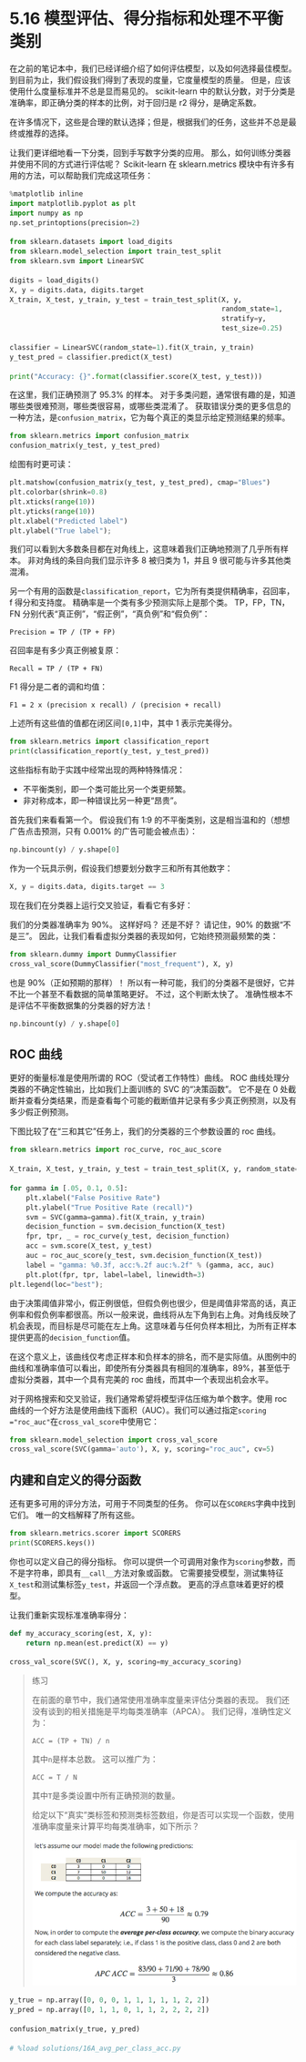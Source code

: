 # 5.16 模型评估、得分指标和处理不平衡类别

在之前的笔记本中，我们已经详细介绍了如何评估模型，以及如何选择最佳模型。 到目前为止，我们假设我们得到了表现的度量，它度量模型的质量。 但是，应该使用什么度量标准并不总是显而易见的。 scikit-learn 中的默认分数，对于分类是准确率，即正确分类的样本的比例，对于回归是 r2 得分，是确定系数。

在许多情况下，这些是合理的默认选择；但是，根据我们的任务，这些并不总是最终或推荐的选择。

让我们更详细地看一下分类，回到手写数字分类的应用。 那么，如何训练分类器并使用不同的方式进行评估呢？ Scikit-learn 在 sklearn.metrics 模块中有许多有用的方法，可以帮助我们完成这项任务：

```py
%matplotlib inline
import matplotlib.pyplot as plt
import numpy as np
np.set_printoptions(precision=2)

from sklearn.datasets import load_digits
from sklearn.model_selection import train_test_split
from sklearn.svm import LinearSVC

digits = load_digits()
X, y = digits.data, digits.target
X_train, X_test, y_train, y_test = train_test_split(X, y, 
                                                    random_state=1,
                                                    stratify=y,
                                                    test_size=0.25)

classifier = LinearSVC(random_state=1).fit(X_train, y_train)
y_test_pred = classifier.predict(X_test)

print("Accuracy: {}".format(classifier.score(X_test, y_test)))
```

在这里，我们正确预测了 95.3% 的样本。 对于多类问题，通常很有趣的是，知道哪些类很难预测，哪些类很容易，或哪些类混淆了。 获取错误分类的更多信息的一种方法，是`confusion_matrix`，它为每个真正的类显示给定预测结果的频率。

```py
from sklearn.metrics import confusion_matrix
confusion_matrix(y_test, y_test_pred)
```

绘图有时更可读：

```py
plt.matshow(confusion_matrix(y_test, y_test_pred), cmap="Blues")
plt.colorbar(shrink=0.8)
plt.xticks(range(10))
plt.yticks(range(10))
plt.xlabel("Predicted label")
plt.ylabel("True label");
```

我们可以看到大多数条目都在对角线上，这意味着我们正确地预测了几乎所有样本。 非对角线的条目向我们显示许多 8 被归类为 1，并且 9 很可能与许多其他类混淆。

另一个有用的函数是`classification_report`，它为所有类提供精确率，召回率，f 得分和支持度。 精确率是一个类有多少预测实际上是那个类。 TP，FP，TN，FN 分别代表“真正例”，“假正例”，“真负例”和“假负例”：

```
Precision = TP / (TP + FP)
```

召回率是有多少真正例被复原：

```
Recall = TP / (TP + FN)
```

F1 得分是二者的调和均值：

```
F1 = 2 x (precision x recall) / (precision + recall)
```

上述所有这些值的值都在闭区间`[0,1]`中，其中 1 表示完美得分。

```py
from sklearn.metrics import classification_report
print(classification_report(y_test, y_test_pred))
```

这些指标有助于实践中经常出现的两种特殊情况：

+   不平衡类别，即一个类可能比另一个类更频繁。
+   非对称成本，即一种错误比另一种更“昂贵”。

首先我们来看看第一个。 假设我们有 1:9 的不平衡类别，这是相当温和的（想想广告点击预测，只有 0.001% 的广告可能会被点击）：

```py
np.bincount(y) / y.shape[0]
```

作为一个玩具示例，假设我们想要划分数字三和所有其他数字：

```py
X, y = digits.data, digits.target == 3
```

现在我们在分类器上运行交叉验证，看看它有多好：

我们的分类器准确率为 90%。 这样好吗？ 还是不好？ 请记住，90% 的数据“不是三”。 因此，让我们看看虚拟分类器的表现如何，它始终预测最频繁的类：

```py
from sklearn.dummy import DummyClassifier
cross_val_score(DummyClassifier("most_frequent"), X, y)
```

也是 90%（正如预期的那样）！ 所以有一种可能，我们的分类器不是很好，它并不比一个甚至不看数据的简单策略更好。 不过，这个判断太快了。 准确性根本不是评估不平衡数据集的分类器的好方法！

```py
np.bincount(y) / y.shape[0]
```

## ROC 曲线

更好的衡量标准是使用所谓的 ROC（受试者工作特性）曲线。 ROC 曲线处理分类器的不确定性输出，比如我们上面训练的 SVC 的“决策函数”。 它不是在 0 处截断并查看分类结果，而是查看每个可能的截断值并记录有多少真正例预测，以及有多少假正例预测。

下图比较了在“三和其它”任务上，我们的分类器的三个参数设置的 roc 曲线。

```py
from sklearn.metrics import roc_curve, roc_auc_score

X_train, X_test, y_train, y_test = train_test_split(X, y, random_state=42)

for gamma in [.05, 0.1, 0.5]:
    plt.xlabel("False Positive Rate")
    plt.ylabel("True Positive Rate (recall)")
    svm = SVC(gamma=gamma).fit(X_train, y_train)
    decision_function = svm.decision_function(X_test)
    fpr, tpr, _ = roc_curve(y_test, decision_function)
    acc = svm.score(X_test, y_test)
    auc = roc_auc_score(y_test, svm.decision_function(X_test))
    label = "gamma: %0.3f, acc:%.2f auc:%.2f" % (gamma, acc, auc)
    plt.plot(fpr, tpr, label=label, linewidth=3)
plt.legend(loc="best");
```

由于决策阈值非常小，假正例很低，但假负例也很少，但是阈值非常高的话，真正例率和假负例率都很高。所以一般来说，曲线将从左下角到右上角。对角线反映了机会表现，而目标是尽可能在左上角。这意味着与任何负样本相比，为所有正样本提供更高的`decision_function`值。

在这个意义上，该曲线仅考虑正样本和负样本的排名，而不是实际值。从图例中的曲线和准确率值可以看出，即使所有分类器具有相同的准确率，89%，甚至低于虚拟分类器，其中一个具有完美的 roc 曲线，而其中一个表现出机会水平。

对于网格搜索和交叉验证，我们通常希望将模型评估压缩为单个数字。使用 roc 曲线的一个好方法是使用曲线下面积（AUC）。我们可以通过指定`scoring ="roc_auc"`在`cross_val_score`中使用它：

```py
from sklearn.model_selection import cross_val_score
cross_val_score(SVC(gamma='auto'), X, y, scoring="roc_auc", cv=5)
```

## 内建和自定义的得分函数

还有更多可用的评分方法，可用于不同类型的任务。 你可以在`SCORERS`字典中找到它们。 唯一的文档解释了所有这些。

```py
from sklearn.metrics.scorer import SCORERS
print(SCORERS.keys())
```

你也可以定义自己的得分指标。 你可以提供一个可调用对象作为`scoring`参数，而不是字符串，即具有`__call__`方法对象或函数。 它需要接受模型，测试集特征`X_test`和测试集标签`y_test`，并返回一个浮点数。 更高的浮点意味着更好的模型。

让我们重新实现标准准确率得分：

```py
def my_accuracy_scoring(est, X, y):
    return np.mean(est.predict(X) == y)

cross_val_score(SVC(), X, y, scoring=my_accuracy_scoring)
```

> 练习
> 
> 在前面的章节中，我们通常使用准确率度量来评估分类器的表现。 我们还没有谈到的相关措施是平均每类准确率（APCA）。 我们记得，准确性定义为：
> 
> ```
> ACC = (TP + TN) / n
> ```
> 
> 其中`n`是样本总数。 这可以推广为：
> 
> ```
> ACC = T / N
> ```
> 
> 其中`T`是多类设置中所有正确预测的数量。
> 
> 给定以下“真实”类标签和预测类标签数组，你是否可以实现一个函数，使用准确率度量来计算平均每类准确率，如下所示？
> 
> ![](../img/average-per-class.png)

```py
y_true = np.array([0, 0, 0, 1, 1, 1, 1, 1, 2, 2])
y_pred = np.array([0, 1, 1, 0, 1, 1, 2, 2, 2, 2])

confusion_matrix(y_true, y_pred)

# %load solutions/16A_avg_per_class_acc.py
```
